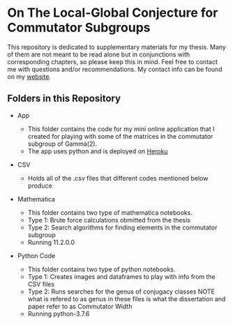 # On The Local-Global Conjecture for Commutator Subgroups
This repository is dedicated to supplementary materials for my thesis. Many of them are not meant to be read alone but in conjunctions with corresponding chapters, so please keep this in mind.  Feel free to contact me with questions and/or recommendations. My contact info can be found on my [website](https://sites.math.rutgers.edu/~bl481/).

## Folders in this Repository
* App
  - This folder contains the code for my mini online application that I created for playing with some of the matrices in the commutator subgroup of Gamma(2).
  - The app uses python and is deployed on [Heroku](https://classnumbers-and-walks.herokuapp.com/)
  
* CSV
  - Holds all of the .csv files that different codes mentioned below produce  
  
* Mathematica
  - This folder contains two type of mathematica notebooks.  
  - Type 1: Brute force calculations obmitted from the thesis
  - Type 2: Search algorithms for finding elements in the commutator subgroup
  - Running 11.2.0.0
  
* Python Code
  - This folder contains two type of python notebooks.  
  - Type 1: Creates images and dataframes to play with info from the CSV files
  - Type 2: Runs searches for the genus of conjugacy classes
    NOTE what is refered to as genus in these files is what the dissertation and paper refer to as Commutator Width
  - Running python-3.7.6
 

